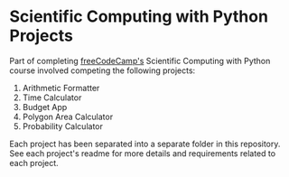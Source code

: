 # Scientific Computing with Python Projects
Part of completing [freeCodeCamp's](freecodecamp.org) Scientific Computing with Python course involved competing the following projects: 
1. Arithmetic Formatter
2. Time Calculator
3. Budget App
4. Polygon Area Calculator
5. Probability Calculator

Each project has been separated into a separate folder in this repository. See each project's readme for more details and requirements related to each project. 
